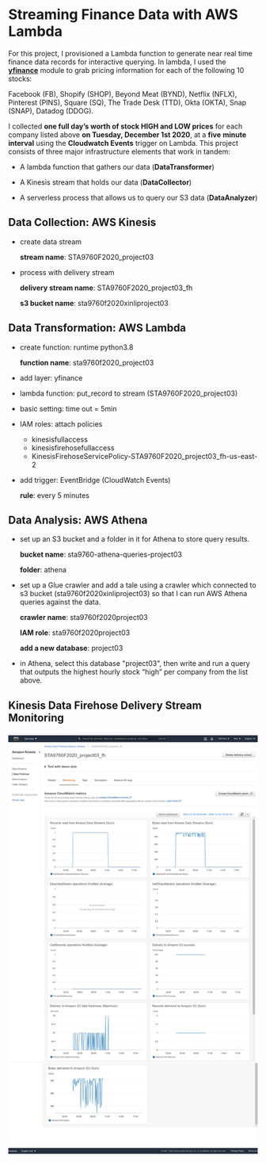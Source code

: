 # Streaming Finance Data with AWS Lambda

For this project, I provisioned a Lambda function to generate near real time finance data records for interactive querying. In lambda, I used the **[yfinance](https://pypi.org/project/yfinance/)** module to grab pricing information for each of the following 10 stocks: 

Facebook (FB), Shopify (SHOP), Beyond Meat (BYND), Netflix (NFLX), Pinterest (PINS), Square (SQ), The Trade Desk (TTD), Okta (OKTA), Snap (SNAP), Datadog (DDOG).

I collected **one full day’s worth of stock HIGH and LOW prices** for each company listed above **on Tuesday, December 1st 2020**, at a **five** **minute interval** using the **Cloudwatch Events** trigger on Lambda. This project consists of three major infrastructure elements that work in tandem:

* A lambda function that gathers our data (**DataTransformer**)

* A Kinesis stream that holds our data (**DataCollector**)

* A serverless process that allows us to query our S3 data (**DataAnalyzer**)



## Data Collection: AWS Kinesis

* create data stream

  **stream name**: STA9760F2020_project03

* process with delivery stream

  **delivery stream name**: STA9760F2020_project03_fh

  **s3 bucket name**: sta9760f2020xinliproject03

  

## Data Transformation: AWS Lambda

* create function: runtime python3.8

  **function name**: sta9760f2020_project03

* add layer: yfinance

* lambda function: put_record to stream (STA9760F2020_project03)

* basic setting: time out = 5min

* IAM roles:  attach policies
  * kinesisfullaccess
  * kinesisfirehosefullaccess
  * KinesisFirehoseServicePolicy-STA9760F2020_project03_fh-us-east-2

* add trigger: EventBridge (CloudWatch Events)

  **rule**: every 5 minutes



## Data Analysis: AWS Athena

* set up an S3 bucket and a folder in it for Athena to store query results.

  **bucket name**: sta9760-athena-queries-project03

  **folder**: athena

* set up a Glue crawler and add a tale using a crawler which connected to s3 bucket (sta9760f2020xinliproject03) so that I can run AWS Athena queries against the data. 

  **crawler name**: sta9760f2020project03

  **IAM role**: sta9760f2020project03

  **add a new database**: project03

* in Athena, select this database "project03", then write and run a query that outputs the highest hourly stock “high” per company from the list above.



## Kinesis Data Firehose Delivery Stream Monitoring 

![kinesis](assets/kinesis_config.png)

